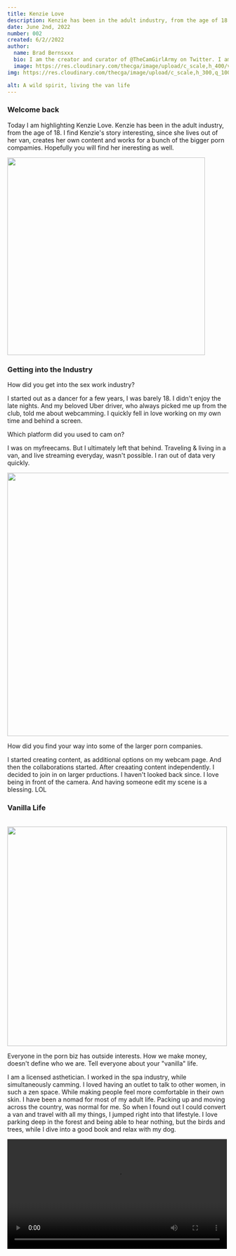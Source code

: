 ```yaml
---
title: Kenzie Love
description: Kenzie has been in the adult industry, from the age of 18. I find Kenzie's story interesting, since she lives out of her van, creates her own content and works for a bunch of the bigger porn compamies. Hopefully you will find her ineresting as well.
date: June 2nd, 2022
number: 002
created: 6/2//2022
author:
  name: Brad Bernsxxx
  bio: I am the creator and curator of @TheCamGirlArmy on Twitter. I am also an adult content creator, director, and producer new
  image: https://res.cloudinary.com/thecga/image/upload/c_scale,h_400/v1674781629/SullenYellow-_rkthmn.webp
img: https://res.cloudinary.com/thecga/image/upload/c_scale,h_300,q_100/v1674794979/Models/KenzieLove_2_uqjmzo.webp

alt: A wild spirit, living the van life
---
```


### Welcome back

Today I am highlighting<span class="text-blue-800 font-semibold"> Kenzie Love.
</span> Kenzie has been in the adult industry, from the age of 18. I find Kenzie's
story interesting, since she lives out of her van, creates her own content and
works for a bunch of the bigger porn compamies. Hopefully you will find her
ineresting as well.

<img height="450" class="rounded-full mx-auto" alt=""
    src="https://res.cloudinary.com/thecga/image/upload/c_scale,h_450,q_100/v1674795200/Models/KenzieLove_3_cgsnmq.webp"/>

### Getting into the Industry

How did you get into the sex work industry?

<p class="quote">I started out as a dancer for a few years, I was barely 18. I didn't
enjoy the late nights. And my beloved Uber driver, who always picked me up from
the club, told me about webcamming. I quickly fell in love working on my own time
and behind a screen.
</p>

Which platform did you used to cam on?

<p class="quote">I was on myfreecams. But I ultimately left that behind.
Traveling & living in a van, and live streaming everyday, wasn't possible.
I ran out of data very quickly.
</p>

<img alt=""
  height="600"
  class="rounded-lg px-2 mx-auto mb-2"
  src="https://res.cloudinary.com/thecga/image/upload/c_scale,h_600,q_100/v1674795720/Models/KenzieLove_4_izfdbl.webp"/>

How did you find your way into some of the larger porn companies.

<p class="quote">I started creating content, as additional options on my webcam page.
And then the collaborations started. After creaating content independently. I
decided to join in on larger prductions. I haven't looked back since. I love being
in front of the camera. And having someone edit my scene is a blessing. LOL
</p>

### Vanilla Life

<br/>
<img height="500" alt="" class="rounded-lg mx-auto px-2 mb-2" src="https://res.cloudinary.com/thecga/image/upload/c_scale,h_500,q_100/v1674795987/Models/KenzieLove_1_mzvp1o.webp"/>

Everyone in the porn biz has outside interests. How we make money, doesn't define
who we are. Tell everyone about your "vanilla" life.

<p class="quote">I am a licensed asthetician. I worked in the spa industry, while
simultaneously camming. I loved having an outlet to talk to other women, in such
a zen space. While making people feel more comfortable in their own skin. I have
been a nomad for most of my adult life. Packing up and moving across the country,
was normal for me. So when I found out I could convert a van and travel with all
my things, I jumped right into that lifestyle. I love parking deep in the forest
and being able to hear nothing, but the birds and trees, while I dive into a good
book and relax with my dog.
</p>

<video width="500"  controls loop="true"
    class="my-2 p-2 rounded-lg mx-auto bg-neutral-300 pb-4">
  <source
    src="https://res.cloudinary.com/thecga/video/upload/q_100/v1674789743/Models/KenzieLove_Teaser_utyra2.webm"
    type="video/webm"
  />
  Your browser does not support the video tag.
</video />
